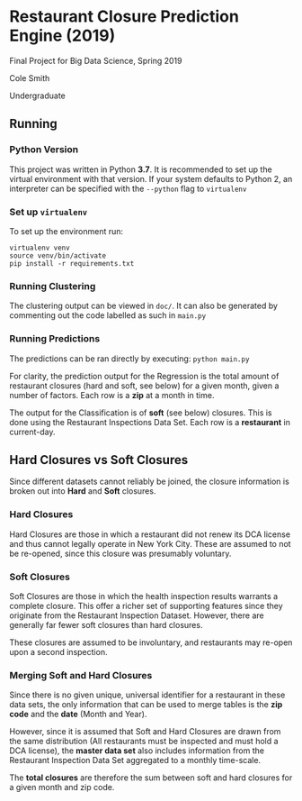 # Restaurant Closure Prediction Engine (2019)
Final Project for Big Data Science, Spring 2019

Cole Smith

Undergraduate

## Running

### Python Version

This project was written in Python **3.7**. It is recommended
to set up the virtual environment with that version. If your system
defaults to Python 2, an interpreter can be specified with the `--python`
flag to `virtualenv`

### Set up `virtualenv`

To set up the environment run:

    virtualenv venv
    source venv/bin/activate
    pip install -r requirements.txt
    
### Running Clustering

The clustering output can be viewed in `doc/`. It can also be
generated by commenting out the code labelled as such in `main.py`

### Running Predictions

The predictions can be ran directly by executing: `python main.py`

For clarity, the prediction output for the Regression is the total
amount of restaurant closures (hard and soft, see below) for a given
month, given a number of factors. Each row is a **zip** at a month in time.

The output for the Classification is of **soft** (see below) closures.
This is done using the Restaurant Inspections Data Set. Each row is a
**restaurant** in current-day.

## Hard Closures vs Soft Closures

Since different datasets cannot reliably be joined, the closure information
is broken out into **Hard** and **Soft** closures.

### Hard Closures

Hard Closures are those in which a restaurant did not renew its DCA license
and thus cannot legally operate in New York City. These are assumed to not be
re-opened, since this closure was presumably voluntary.

### Soft Closures

Soft Closures are those in which the health inspection results warrants a complete
closure. This offer a richer set of supporting features since they originate from the
Restaurant Inspection Dataset. However, there are generally far fewer soft closures than
hard closures.

These closures are assumed to be involuntary, and restaurants may re-open upon a second
inspection.

### Merging Soft and Hard Closures

Since there is no given unique, universal identifier for a restaurant in these data sets,
the only information that can be used to merge tables is the **zip code** and the **date**
(Month and Year). 

However, since it is assumed that Soft and Hard Closures are drawn from
the same distribution (All restaurants must be inspected and must hold a DCA license),
the **master data set** also includes information from the Restaurant Inspection Data Set
aggregated to a monthly time-scale. 

The **total closures** are therefore the sum between soft and hard closures 
for a given month and zip code.
